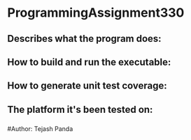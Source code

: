 # ProgrammingAssignment330

## Describes what the program does:
###

## How to build and run the executable:
###

## How to generate unit test coverage:
###

## The platform it's been tested on:
###

#Author: Tejash Panda
